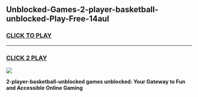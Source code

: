 
## Unblocked-Games-2-player-basketball-unblocked-Play-Free-14aul
<h3>
<a href="https://premium76.site?title=2-player-basketball-unblocked&ref=20M">CLICK TO PLAY</a></h3>
<hr>

<h3>
<a href="https://premium76.site?title=2-player-basketball-unblocked&ref=20M">CLICK 2 PLAY</a>
  
</h3>

<a href="https://premium76.site?title=2-player-basketball-unblocked&ref=19M"><img src="https://clearcache.store/games.png"></a>


**2-player-basketball-unblocked games unblocked: Your Gateway to Fun and Accessible Online Gaming**
